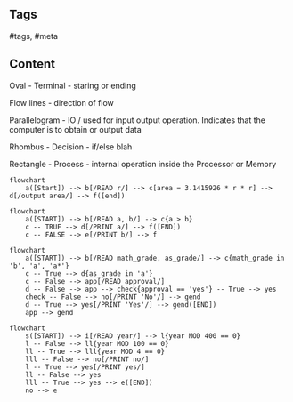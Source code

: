 ---
---

## Tags

#tags, #meta

## Content

Oval - Terminal - staring or ending

Flow lines - direction of flow

Parallelogram - IO / used for input output operation. Indicates that the computer is to obtain or output data

Rhombus - Decision - if/else blah

Rectangle - Process - internal operation inside the Processor or Memory


```mermaid
flowchart
    a([Start]) --> b[/READ r/] --> c[area = 3.1415926 * r * r] --> d[/output area/] --> f([end])
```

```mermaid
flowchart
    a([START]) --> b[/READ a, b/] --> c{a > b}
    c -- TRUE --> d[/PRINT a/] --> f([END])
    c -- FALSE --> e[/PRINT b/] --> f
```

```mermaid
flowchart
    a([START]) --> b[/READ math_grade, as_grade/] --> c{math_grade in 'b', 'a', 'a*'}
    c -- True --> d{as_grade in 'a'}
    c -- False --> app[/READ approval/]
    d -- False --> app --> check{approval == 'yes'} -- True --> yes
    check -- False --> no[/PRINT 'No'/] --> gend
    d -- True --> yes[/PRINT 'Yes'/] --> gend([END])
    app --> gend
```

```mermaid
flowchart
    s([START]) --> i[/READ year/] --> l{year MOD 400 == 0}
    l -- False --> ll{year MOD 100 == 0}
    ll -- True --> lll{year MOD 4 == 0}
    lll -- False --> no[/PRINT no/]
    l -- True --> yes[/PRINT yes/]
    ll -- False --> yes
    lll -- True --> yes --> e([END])
    no --> e
```

